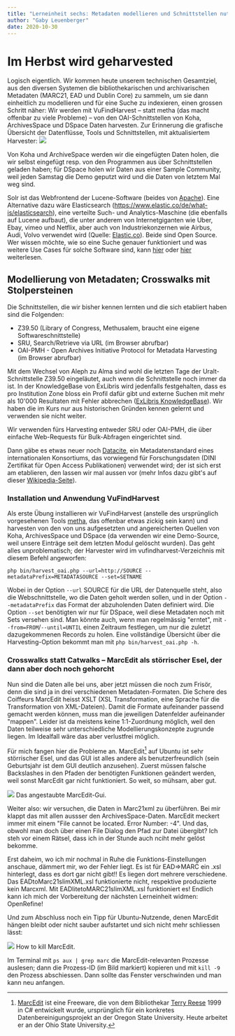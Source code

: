 ```yaml
---
title: "Lerneinheit sechs: Metadaten modellieren und Schnittstellen nutzen (1/2)"
author: "Gaby Leuenberger"
date: 2020-10-30
---
```

# Im Herbst wird geharvested

Logisch eigentlich. Wir kommen heute unserem technischen Gesamtziel, aus den diversen Systemen die bibliothekarischen und archivarischen  Metadaten (MARC21, EAD und Dublin Core) zu sammeln, um sie dann einheitlich zu modellieren und für eine Suche zu indexieren, einen grossen Schritt näher: Wir werden mit VuFindHarvest &ndash; statt metha (das macht offenbar zu viele Probleme) &ndash; von den OAI-Schnittstellen von Koha, ArchivesSpace und DSpace Daten harvesten. Zur Erinnerung die grafische Übersicht der Datenflüsse, Tools und Schnittstellen, mit aktualisiertem Harvester:
![](https://pad.gwdg.de/uploads/upload_19a6e70e127583b4c50e24282bf7e3fd.png)  

Von Koha und ArchiveSpace werden wir die eingefügten Daten holen, die wir selbst eingefügt resp. von den Programmen aus über Schnittstellen geladen haben; für DSpace holen wir Daten aus einer Sample Community, weil jeden Samstag die Demo geputzt wird und die Daten von letztem Mal weg sind.

Solr ist das Webfrontend der Lucene-Software (beides von [Apache](https://lucene.apache.org/solr/)). Eine Alternative dazu wäre Elasticsearch (https://www.elastic.co/de/what-is/elasticsearch), eine verteilte Such- und Analytics-Maschine (die ebenfalls auf Lucene aufbaut), die unter anderem von Internetgiganten wie Uber, Ebay, vimeo und Netflix, aber auch von Industriekonzernen wie Airbus, Audi, Volvo verwendet wird (Quelle: [Elastic.co](https://www.elastic.co/de/customers/success-stories?usecase=enterprise-search)). Beide sind Open Source. Wer wissen möchte, wie so eine Suche genauer funktioniert und was weitere Use Cases für solche Software sind, kann [hier](https://www.elastic.co/de/what-is/elasticsearch) oder [hier](https://www.knowi.com/blog/what-is-elastic-search/) weiterlesen.

## Modellierung von Metadaten; Crosswalks mit Stolpersteinen

Die Schnittstellen, die wir bisher kennen lernten und die sich etabliert haben sind die Folgenden:
* Z39.50 (Library of Congress, Methusalem, braucht eine eigene Softwareschnittstelle)
* SRU, Search/Retrieve via URL (im Browser abrufbar)
* OAI-PMH - Open Archives Initiative Protocol for Metadata Harvesting (im Browser abrufbar)

Mit dem Wechsel von Aleph zu Alma sind wohl die letzten Tage der Uralt-Schnittstelle Z39.50 eingeläutet, auch wenn die Schnittstelle noch immer da ist. In der KnowledgeBase von ExLibris wird jedenfalls festgehalten, dass es pro Institution Zone bloss ein Profil dafür gibt und externe Suchen mit mehr als 10'000 Resultaten mit Fehler abbrechen ([ExLibris KnowledgeBase](https://knowledge.exlibrisgroup.com/Alma/Product_Documentation/010Alma_Online_Help_(English)/090Integrations_with_External_Systems/030Resource_Management/180Z39.50_Search)). Wir haben die im Kurs nur aus historischen Gründen kennen gelernt und verwenden sie nicht weiter.

Wir verwenden fürs Harvesting entweder SRU oder OAI-PMH, die über einfache Web-Requests für Bulk-Abfragen eingerichtet sind.

Dann gäbe es etwas neuer noch [Datacite](https://datacite.org/), ein Metadatenstandard eines internationalen Konsortiums, das vorwiegend für Forschungsdaten (DINI Zertifikat für Open Access Publikationen) verwendet wird; der ist sich erst am etablieren, den lassen wir mal aussen vor (mehr Infos dazu gibt's auf dieser [Wikipedia-Seite](https://de.wikipedia.org/wiki/DataCite)).


### Installation und Anwendung VuFindHarvest
Als erste Übung installieren wir VuFindHarvest (anstelle des ursprünglich vorgesehenen Tools [metha](https://github.com/miku/metha), das offenbar etwas zickig sein kann) und harvesten von den von uns aufgesetzten und angereicherten Quellen von Koha, ArchivesSpace und DSpace (da verwenden wir eine Demo-Source, weil unsere Einträge seit dem letzten Modul gelöscht wurden).  Das geht alles unproblematisch; der Harvester wird im vufindharvest-Verzeichnis mit diesem Befehl angeworfen:
```
php bin/harvest_oai.php --url=http://SOURCE --metadataPrefix=METADATASOURCE --set=SETNAME
```
Wobei in der Option `--url` SOURCE für die URL der Datenquelle steht, also die Webschnittstelle, wo die Daten geholt werden sollen, und in der Option `--metadataPrefix` das Format der abzuholenden Daten definiert wird. Die Option `--set` benötigten wir nur für DSpace, weil diese Metadaten noch mit Sets versehen sind. Man könnte auch, wenn man regelmässig "erntet", mit `--from=FROM`/`--until=UNTIL` einen Zeitraum festlegen, um nur die zuletzt dazugekommenen Records zu holen. Eine vollständige Übersicht über die Harvesting-Option bekommt man mit `php bin/harvest_oai.php -h`.

### Crosswalks statt Catwalks &ndash; MarcEdit als störrischer Esel, der dann aber doch noch gehorcht
Nun sind die Daten alle bei uns, aber jetzt müssen die noch zum Frisör, denn die sind ja in drei verschiedenen Metadaten-Formaten. Die Schere des Coiffeurs MarcEdit heisst XSLT (XSL Transformation, eine Sprache für die Transformation von XML-Dateien). Damit die Formate aufeinander passend gemacht werden können, muss man die jeweiligen Datenfelder aufeinander "mappen". Leider ist da meistens keine 1:1-Zuordnung möglich, weil den Daten teilweise sehr unterschiedliche Modellierungskonzepte zugrunde liegen. Im Idealfall wäre das aber verlustfrei möglich.

Für mich fangen hier die Probleme an. MarcEdit[^1] auf Ubuntu ist sehr störrischer Esel, und das GUI ist alles andere als benutzerfreundlich (sein Geburtsjahr ist dem GUI deutlich anzusehen). Zuerst müssen falsche Backslashes in den Pfaden der benötigten Funktionen geändert werden, weil sonst MarcEdit gar nicht funktioniert. So weit, so mühsam, aber gut.

![]({{site.baseurl}}/assets/marc_gui.png)
Das angestaubte MarcEdit-Gui.

[^1]: [MarcEdit](https://marcedit.reeset.net/) ist eine Freeware, die von dem Bibliothekar [Terry Reese](https://blog.reeset.net/about-me) 1999 in C# entwickelt wurde, ursprünglich für ein konkretes Datenbereinigungsprojekt an der Oregon State University. Heute arbeitet er an der Ohio State University.

Weiter also: wir versuchen, die Daten in Marc21xml zu überführen. Bei mir klappt das mit allen aussser den ArchivesSpace-Daten. MarcEdit meckert immer mit einem "File cannot be located. Error Number: -4". Und das, obwohl man doch über einen File Dialog den Pfad zur Datei übergibt? Ich steh vor einem Rätsel, dass ich in der Stunde auch nciht mehr gelöst bekomme.

Erst daheim, wo ich mir nochmal in Ruhe die Funktions-Einstellungen anschaue, dämmert mir, wo der Fehler liegt. Es ist für EAD=>MARC ein .xsl hinterlegt, dass es dort gar nicht gibt!! Es liegen dort mehrere verschiedene. Das EADtoMarc21slimXML.xsl funktionierte nicht, respektive produzierte kein Marcxml. Mit EADlitetoMARC21slimXML.xsl funktioniert es! Endlich kann ich mich der Vorbereitung der nächsten Lerneinheit widmen: OpenRefine!

Und zum Abschluss noch ein Tipp für Ubuntu-Nutzende, denen MarcEdit hängen bleibt oder nicht sauber aufstartet und sich nicht mehr schliessen lässt:

![]({{site.baseurl}}/assets/marc_kill.png)
How to kill MarcEdit.

Im Terminal mit `ps aux | grep marc` die MarcEdit-relevanten Prozesse auslesen; dann die Prozess-ID (im Bild markiert) kopieren und mit `kill -9` den Prozess abschiessen. Dann sollte das Fenster verschwinden und man kann neu anfangen.
